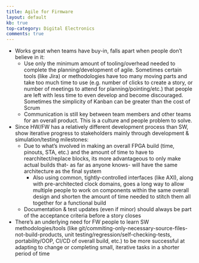 ```yaml
---
title: Agile for Firmware
layout: default
kb: true
top-category: Digital Electronics
comments: true
---
```


- Works great when teams have buy-in, falls apart when people don’t believe in it:
  + Use only the minimum amount of tooling/overhead needed to complete the planning/development of agile. Sometimes certain tools (like Jira) or methodologies have too many moving parts and take too much time to use (e.g. number of clicks to create a story, or number of meetings to attend for planning/pointing/etc.) that people are left with less time to even develop and become discouraged. Sometimes the simplicity of Kanban can be greater than the cost of Scrum
  + Communication is still key between team members and other teams for an overall product. This is a culture and people problem to solve.
- Since HW/FW has a relatively different development process than SW, show iterative progress to stakeholders mainly through development & simulation/testing milestones:
  + Due to what’s involved in making an overall FPGA build (time, pinouts, STA, etc.) and the amount of time to have to rearchitect/replace blocks, its more advantageous to only make actual builds that- as far as anyone knows- will have the same architecture as the final system
    * Also using common, tightly-controlled interfaces (like AXI), along with pre-architected clock domains, goes a long way to allow multiple people to work on components within the same overall design and shorten the amount of time needed to stitch them all together for a functional build
  + Documentation & test updates (even if minor) should always be part of the acceptance criteria before a story closes
- There’s an underlying need for FW people to learn SW methodologies/tools (like git/commiting-only-necessary-source-files-not-build-products, unit testing/regression/self-checking-tests, portability/OOP, CI/CD of overall build, etc.) to be more successful at adapting to change or completing small, iterative tasks in a shorter period of time

